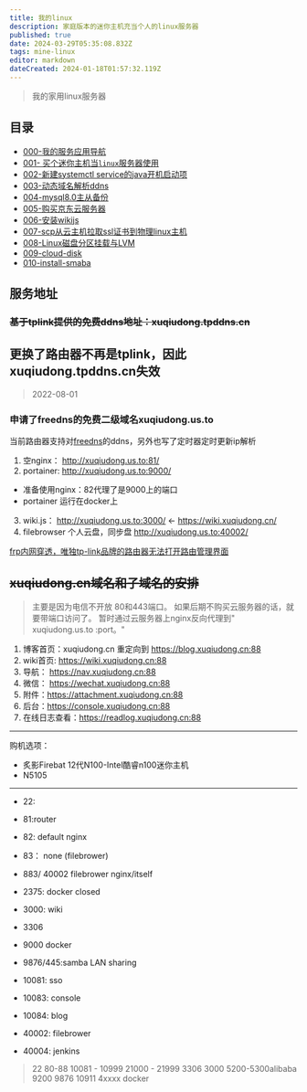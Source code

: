 ```yaml
---
title: 我的linux
description: 家庭版本的迷你主机充当个人的linux服务器
published: true
date: 2024-03-29T05:35:08.832Z
tags: mine-linux
editor: markdown
dateCreated: 2024-01-18T01:57:32.119Z
---
```


> 我的家用linux服务器

## 目录

- [000-我的服务应用导航](/mine-linux/000-serve-application-navigation)
- [001- 买个迷你主机当`linux`服务器使用](/mine-linux/001)
- [002-新建systemctl  service的java开机启动项](/mine-linux/002)
- [003-动态域名解析ddns](/mine-linux/003-ddns)
- [004-mysql8.0主从备份](/mine-linux/004-mysql-master-slave)
- [005-购买京东云服务器](/mine-linux/05-购买京东云服务器)
- [006-安装wikijs](/mine-linux/006-intsall-wikijs)
- [007-scp从云主机拉取ssl证书到物理linux主机](/mine-linux/007-scp-fetch-file)
- [008-Linux磁盘分区挂载与LVM](/mine-linux/008-Disk_partition_mounting_and_LVM)
- [009-cloud-disk](/mine-linux/009-cloud-disk)
- [010-install-smaba](/mine-linux/010-install-smaba)

## 服务地址

### ~~基于tplink提供的免费ddns地址：xuqiudong.tpddns.cn~~

## 更换了路由器不再是tplink，因此xuqiudong.tpddns.cn失效
> 2022-08-01
### 申请了freedns的免费二级域名xuqiudong.us.to
当前路由器支持对[freedns](https://freedns.afraid.org/)的ddns，另外也写了定时器定时更新ip解析
1. 空nginx：  http://xuqiudong.us.to:81/
2. portainer: http://xuqiudong.us.to:9000/  
  - 准备使用nginx：82代理了是9000上的端口
  - portainer 运行在docker上
3. wiki.js：   http://xuqiudong.us.to:3000/ ← https://wiki.xuqiudong.cn/
4. filebrowser 个人云盘，同步盘 http://xuqiudong.us.to:40002/

[frp内网穿透，唯独tp-link品牌的路由器无法打开路由管理界面](https://www.right.com.cn/forum/thread-1127616-1-1.html)
## ~~xuqiudong.cn域名和子域名的安排~~
> 主要是因为电信不开放 80和443端口。 如果后期不购买云服务器的话，就要带端口访问了。 暂时通过云服务器上nginx反向代理到" xuqiudong.us.to :port。"


1. 博客首页：xuqiudong.cn 重定向到 https://blog.xuqiudong.cn:88
2. wiki首页: https://wiki.xuqiudong.cn:88
3. 导航： https://nav.xuqiudong.cn:88
4. 微信： https://wechat.xuqiudong.cn:88
5. 附件：https://attachment.xuqiudong.cn:88
6. 后台：https://console.xuqiudong.cn:88
7. 在线日志查看：https://readlog.xuqiudong.cn:88

----
购机选项：
- 炙影Firebat 12代N100-Intel酷睿n100迷你主机
- N5105
----
         

- 22:
- 81:router
- 82: default nginx
- 83： none (filebrower)

- 883/ 40002 filebrower    nginx/itself
- 2375: docker  closed
- 3000: wiki
- 3306
- 9000 docker
- 9876/445:samba  LAN sharing
- 10081: sso
- 10083: console
- 10084: blog
- 40002: filebrower
- 40004: jenkins

> 22
80-88
10081 - 10999
21000 - 21999
3306
3000
5200-5300alibaba
9200
9876
10911
4xxxx docker
  


